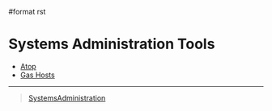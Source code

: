 \#format rst

Systems Administration Tools
============================

-   [Atop](http://www.atoptool.nl/)
-   [Gas Hosts](https://github.com/2ndalpha/gasmask)

* * * * *

> [SystemsAdministration](../SystemsAdministration)
